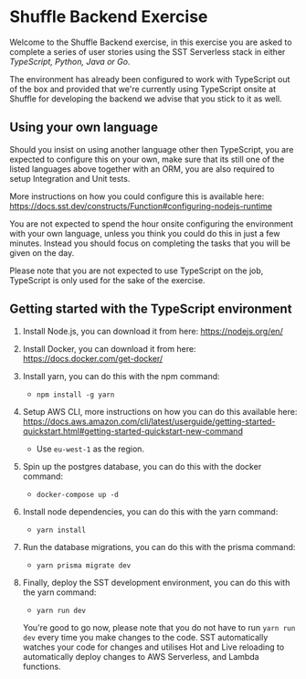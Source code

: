 # Shuffle Backend Exercise

Welcome to the Shuffle Backend exercise, in this exercise you are asked to complete a series of user stories using the SST Serverless stack in either _TypeScript, Python, Java or Go_.

The environment has already been configured to work with TypeScript out of the box and provided that we're currently using TypeScript onsite at Shuffle for developing the backend we advise that you stick to it as well.

## Using your own language

Should you insist on using another language other then TypeScript, you are expected to configure this on your own, make sure that its still one of the listed languages above together with an ORM, you are also required to setup Integration and Unit tests.

More instructions on how you could configure this is available here: https://docs.sst.dev/constructs/Function#configuring-nodejs-runtime

You are not expected to spend the hour onsite configuring the environment with your own language, unless you think you could do this in just a few minutes. Instead you should focus on completing the tasks that you will be given on the day.

Please note that you are not expected to use TypeScript on the job, TypeScript is only used for the sake of the exercise.

## Getting started with the TypeScript environment

1. Install Node.js, you can download it from here: https://nodejs.org/en/

2. Install Docker, you can download it from here: https://docs.docker.com/get-docker/

3. Install yarn, you can do this with the npm command:

   - `npm install -g yarn`

4. Setup AWS CLI, more instructions on how you can do this available here: https://docs.aws.amazon.com/cli/latest/userguide/getting-started-quickstart.html#getting-started-quickstart-new-command

   - Use `eu-west-1` as the region.

5. Spin up the postgres database, you can do this with the docker command:

   - `docker-compose up -d`

6. Install node dependencies, you can do this with the yarn command:

   - `yarn install`

7. Run the database migrations, you can do this with the prisma command:

   - `yarn prisma migrate dev`


8. Finally, deploy the SST development environment, you can do this with the yarn command:

   - `yarn run dev`

   You're good to go now, please note that you do not have to run `yarn run dev` every time you make changes to the code. SST automatically watches your code for changes and utilises Hot and Live reloading to automatically deploy changes to AWS Serverless, and Lambda functions.
